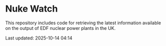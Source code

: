 # Nuke Watch

This repository includes code for retrieving the latest information available on the output of EDF nuclear power plants in the UK.

Last updated: 2025-10-14 04:14